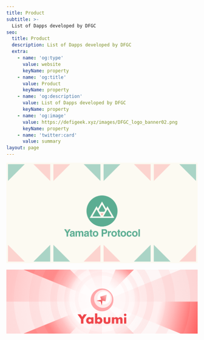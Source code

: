 ```yaml
---
title: Product
subtitle: >-
  List of Dapps developed by DFGC
seo:
  title: Product
  description: List of Dapps developed by DFGC
  extra:
    - name: 'og:type'
      value: website
      keyName: property
    - name: 'og:title'
      value: Product
      keyName: property
    - name: 'og:description'
      value: List of Dapps developed by DFGC
      keyName: property
    - name: 'og:image'
      value: https://defigeek.xyz/images/DFGC_logo_banner02.png
      keyName: property
    - name: 'twitter:card'
      value: summary
layout: page
---
```


[![Yamato Protocol](/images/blog/yamto_ogp.png)](https://app.yamato.fi/#/)


[![Yabumi](/images/blog/yabumibanner.png)](https://www.yabumi.defigeek.xyz/)
